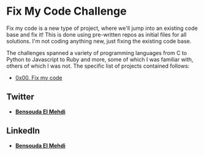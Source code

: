 # Fix My Code Challenge
  Fix my code is a new type of project, where we'll jump into an existing code 
base and fix it! This is done using pre-written repos as initial files for all 
solutions. I'm not coding anything new, just fixing the existing code base.

The challenges spanned a variety of programming languages 
from C to Python to Javascript to Ruby and more, some of which I was familiar 
with, others of which I was not. The specific list of projects contained follows:

* [0x00. Fix my code](./0x00-challenge)

## Twitter
* **[Bensouda El Mehdi](https://twitter.com/el_bensouda)**

## LinkedIn
* **[Bensouda El Mehdi](https://www.linkedin.com/in/el-mehdi-bensouda-b754481b1/)**
